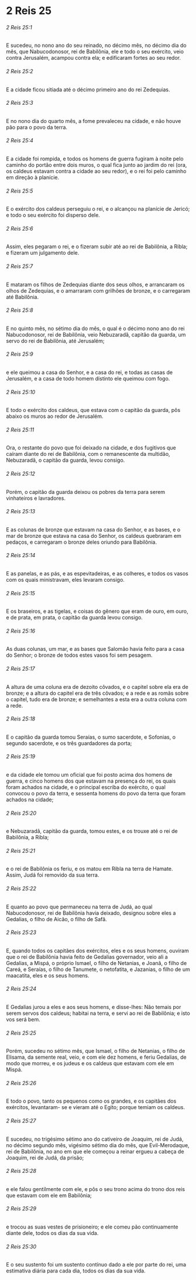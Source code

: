 # 2 Reis 25

###### 2 Reis 25:1

E sucedeu, no nono ano do seu reinado, no décimo mês, no décimo dia do mês, que Nabucodonosor, rei de Babilônia, ele e todo o seu exército, veio contra Jerusalém, acampou contra ela; e edificaram fortes ao seu redor.

###### 2 Reis 25:2

E a cidade ficou sitiada até o décimo primeiro ano do rei Zedequias.

###### 2 Reis 25:3

E no nono dia do quarto mês, a fome prevaleceu na cidade, e não houve pão para o povo da terra.

###### 2 Reis 25:4

E a cidade foi rompida, e todos os homens de guerra fugiram à noite pelo caminho do portão entre dois muros, o qual fica junto ao jardim do rei (ora, os caldeus estavam contra a cidade ao seu redor), e o rei foi pelo caminho em direção à planície.

###### 2 Reis 25:5

E o exército dos caldeus perseguiu o rei, e o alcançou na planície de Jericó; e todo o seu exército foi disperso dele.

###### 2 Reis 25:6

Assim, eles pegaram o rei, e o fizeram subir até ao rei de Babilônia, a Ribla; e fizeram um julgamento dele.

###### 2 Reis 25:7

E mataram os filhos de Zedequias diante dos seus olhos, e arrancaram os olhos de Zedequias, e o amarraram com grilhões de bronze, e o carregaram até Babilônia.

###### 2 Reis 25:8

E no quinto mês, no sétimo dia do mês, o qual é o décimo nono ano do rei Nabucodonosor, rei de Babilônia, veio Nebuzaradã, capitão da guarda, um servo do rei de Babilônia, até Jerusalém;

###### 2 Reis 25:9

e ele queimou a casa do Senhor, e a casa do rei, e todas as casas de Jerusalém, e a casa de todo homem distinto ele queimou com fogo.

###### 2 Reis 25:10

E todo o exército dos caldeus, que estava com o capitão da guarda, pôs abaixo os muros ao redor de Jerusalém.

###### 2 Reis 25:11

Ora, o restante do povo que foi deixado na cidade, e dos fugitivos que caíram diante do rei de Babilônia, com o remanescente da multidão, Nebuzaradã, o capitão da guarda, levou consigo.

###### 2 Reis 25:12

Porém, o capitão da guarda deixou os pobres da terra para serem vinhateiros e lavradores.

###### 2 Reis 25:13

E as colunas de bronze que estavam na casa do Senhor, e as bases, e o mar de bronze que estava na casa do Senhor, os caldeus quebraram em pedaços, e carregaram o bronze deles oriundo para Babilônia.

###### 2 Reis 25:14

E as panelas, e as pás, e as espevitadeiras, e as colheres, e todos os vasos com os quais ministravam, eles levaram consigo.

###### 2 Reis 25:15

E os braseiros, e as tigelas, e coisas do gênero que eram de ouro, em ouro, e de prata, em prata, o capitão da guarda levou consigo.

###### 2 Reis 25:16

As duas colunas, um mar, e as bases que Salomão havia feito para a casa do Senhor; o bronze de todos estes vasos foi sem pesagem.

###### 2 Reis 25:17

A altura de uma coluna era de dezoito côvados, e o capitel sobre ela era de bronze; e a altura do capitel era de três côvados; e a rede e as romãs sobre o capitel, tudo era de bronze; e semelhantes a esta era a outra coluna com a rede.

###### 2 Reis 25:18

E o capitão da guarda tomou Seraías, o sumo sacerdote, e Sofonias, o segundo sacerdote, e os três guardadores da porta;

###### 2 Reis 25:19

e da cidade ele tomou um oficial que foi posto acima dos homens de guerra, e cinco homens dos que estavam na presença do rei, os quais foram achados na cidade, e o principal escriba do exército, o qual convocou o povo da terra, e sessenta homens do povo da terra que foram achados na cidade;

###### 2 Reis 25:20

e Nebuzaradã, capitão da guarda, tomou estes, e os trouxe até o rei de Babilônia, a Ribla;

###### 2 Reis 25:21

e o rei de Babilônia os feriu, e os matou em Ribla na terra de Hamate. Assim, Judá foi removido da sua terra.

###### 2 Reis 25:22

E quanto ao povo que permaneceu na terra de Judá, ao qual Nabucodonosor, rei de Babilônia havia deixado, designou sobre eles a Gedalias, o filho de Aicão, o filho de Safã.

###### 2 Reis 25:23

E, quando todos os capitães dos exércitos, eles e os seus homens, ouviram que o rei de Babilônia havia feito de Gedalias governador, veio ali a Gedalias, a Mispá, o próprio Ismael, o filho de Netanias, e Joanã, o filho de Careá, e Seraías, o filho de Tanumete, o netofatita, e Jazanias, o filho de um maacatita, eles e os seus homens.

###### 2 Reis 25:24

E Gedalias jurou a eles e aos seus homens, e disse-lhes: Não temais por serem servos dos caldeus; habitai na terra, e servi ao rei de Babilônia; e isto vos será bem.

###### 2 Reis 25:25

Porém, sucedeu no sétimo mês, que Ismael, o filho de Netanias, o filho de Elisama, da semente real, veio, e com ele dez homens, e feriu Gedalias, de modo que morreu, e os judeus e os caldeus que estavam com ele em Mispá.

###### 2 Reis 25:26

E todo o povo, tanto os pequenos como os grandes, e os capitães dos exércitos, levantaram- se e vieram até o Egito; porque temiam os caldeus.

###### 2 Reis 25:27

E sucedeu, no trigésimo sétimo ano do cativeiro de Joaquim, rei de Judá, no décimo segundo mês, vigésimo sétimo dia do mês, que Evil-Merodaque, rei de Babilônia, no ano em que ele começou a reinar ergueu a cabeça de Joaquim, rei de Judá, da prisão;

###### 2 Reis 25:28

e ele falou gentilmente com ele, e pôs o seu trono acima do trono dos reis que estavam com ele em Babilônia;

###### 2 Reis 25:29

e trocou as suas vestes de prisioneiro; e ele comeu pão continuamente diante dele, todos os dias da sua vida.

###### 2 Reis 25:30

E o seu sustento foi um sustento contínuo dado a ele por parte do rei, uma estimativa diária para cada dia, todos os dias da sua vida.

